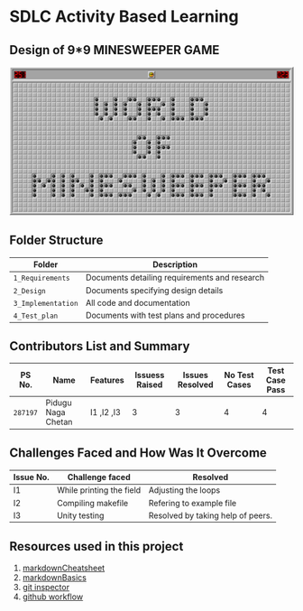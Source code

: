# SDLC Activity Based Learning

##      Design of 9*9 MINESWEEPER GAME

![TitleImg](https://github.com/chetan2237/Mini_Project/blob/master/1_Requirements/world-of-minesweeper.png)


## Folder Structure
Folder             | Description
-------------------| -----------------------------------------
`1_Requirements`   | Documents detailing requirements and research
`2_Design`         | Documents specifying design details
`3_Implementation` | All code and documentation
`4_Test_plan`      | Documents with test plans and procedures

## Contributors List and Summary

PS No. |  Name   |      Features      | Issuess Raised |Issues Resolved|No Test Cases|Test Case Pass
-------|---------|----------------|---------------------|---------------|-------------|--------------
`287197` | Pidugu Naga Chetan  | I1 ,I2 ,I3    | 3    | 3   |4   |4     
  

## Challenges Faced and How Was It Overcome

Issue No. |  Challenge faced   |    Resolved    
----------|--------------------|------------
I1 | While printing the field | Adjusting the loops
I2 | Compiling makefile | Refering to example file
I3 | Unity testing | Resolved by taking help of peers.

## Resources used in this project
1. [markdownCheatsheet](https://github.com/adam-p/markdown-here/wiki/Markdown-Cheatsheet)
2. [markdownBasics](https://guides.github.com/features/mastering-markdown/)
3. [git inspector](https://github.com/ejwa/gitinspector.git)
4. [github workflow](https://docs.github.com/en/actions/learn-github-action)

